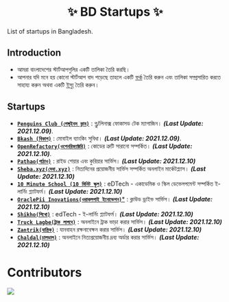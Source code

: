 <h1 align="center">
    ✨ BD Startups ✨
</h1>

List of startups in Bangladesh.

## Introduction
- আমরা বাংলাদেশের স্টার্টআপগুলির একটি তালিকা তৈরি করছি।
- আপনার যদি মনে হয় কোনো স্টার্টআপ বাদ পড়েছে তাহলে একটি [ফর্ক](https://github.com/fazlerabbi37/b-startups/fork) তৈরি করুন এবং তালিকা সম্প্রসারিত করতে সাহায্য করুন অথবা একটি [ইস্যু](https://github.com/fazlerabbi37/b-startups/issues) তৈরি করুন।

## Startups
- [**`Penguins Club (পেঙ্গুইনস ক্লাব)`**](https://thepenguins.club/) : গ্নু/লিনাক্স ফোকাসড টেক ম্যাগাজিন। ***(Last Update: 2021.12.09)***. 
- [**`Bkash (বিকাশ)`**](https://www.bkash.com/) : মোবাইল ব্যাংকিং সুবিধা। ***(Last Update: 2021.12.09)***.
- [**`OpenRefactory(ওপেনরিফ্যাক্টরি)`**](https://www.openrefactory.com) : কোডের ত্রুটি সারানো সম্পর্কিত। ***(Last Update: 2021.12.10)***.
- [**`Pathao(পাঠাও)`**](https://pathao.com/) : রাইড শেয়ার এবং কুরিয়ার সার্ভিস। ***(Last Update: 2021.12.10)***
- [**`Sheba.xyz(সেবা.xyz‍)`**](https://www.sheba.xyz) : নিত্যদিনের প্রয়োজনীয় সার্ভিস সম্পর্কিত অনলাইন মার্কেটপ্ল্যাস। ***(Last Update: 2021.12.10)***
- [**`10 Minute School (10 মিনিট স্কুল)`**](https://10minuteschool.com) : eDTech - একাডেমিক ও স্কিল ডেভেলপমেন্ট সম্পর্কিত ই-লার্নিং প্ল্যাটফর্ম। ***(Last Update: 2021.12.10)***
- [**`OraclePii Inovations(ওরাকলপাই ইনোভেশন)`***](https://oraclepii.com) : ক্লাউড ড্রাইভ সার্ভিস। ***(Last Update: 2021.12.10)***
- [**`Shikho(শিখো)‍`**](https://shikho.tech) : edTech - ই-লার্নিং প্ল্যাটফর্ম। ***(Last Update: 2021.12.10)***
- [**`Truck Lagbe(ট্রাক লাগবে)`**](http://www.trucklagbe.com) : অনলাইনে ট্রাক ভাড়া করার সার্ভিস। ***(Last Update: 2021.12.10)***
- [**`Zantrik(যান্ত্রিক)‍`**](https://www.zantrik.com) : যানবাহন রক্ষনাবেক্ষন করার সার্ভিস। ***(Last Update: 2021.12.10)***
- [**`Chaldal(চালডাল)`**](https://chaldal.com) : অনলাইনে নিত্যপ্রয়োজনীয় দ্রব্য অর্ডার করার সার্ভিস। ***(Last Update: 2021.12.10)***
 # Contributors
<a href="https://github.com/fazlerabbi37/b-startups/graphs/contributors">
  <img src="https://contrib.rocks/image?repo=fazlerabbi37/b-startups"/>
</a>
